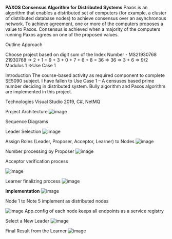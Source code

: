 **PAXOS Consensus Algorithm for Distributed Systems**
Paxos is an algorithm that enables a distributed set of computers (for example, a cluster of distributed database nodes) to achieve consensus over an asynchronous network. 
To achieve agreement, one or more of the computers proposes a value to Paxos. 
Consensus is achieved when a majority of the computers running Paxos agrees on one of the proposed values.

Outline Approach 

Choose project based on digit sum of the Index Number - MS21930768
21930768 -> 2 + 1 + 9 + 3 + 0 + 7 + 6 + 8 = 36 => 36  => 3 + 6 => 9/2  Modulus  1 =>Use Case 1

Introduction
The course-based activity as required component to complete SE5090 subject. I have fallen to Use Case 1 – A censuses based prime number deciding in distributed system.
Bully algorithm and Paxos algorithm are implemented in this project.

Technologies
Visual Studio 2019, C#, NetMQ

Project Architecture
![image](https://github.com/user-attachments/assets/2c06132a-cb9e-4f8f-9bf8-3d73b17e9816)

Sequence Diagrams

Leader Selection
![image](https://github.com/user-attachments/assets/da308fd1-3a35-4028-8948-031ff35642e0)

Assign Roles (Leader, Proposer, Acceptor, Learner) to Nodes
![image](https://github.com/user-attachments/assets/4eee326e-4d47-4b7e-8cfb-db8961ac37d9)

Number processing by Proposer 
![image](https://github.com/user-attachments/assets/e362d040-33e7-4521-b520-b1418f5151d4)

Acceptor verification process

![image](https://github.com/user-attachments/assets/251b4622-0c76-4984-a4c9-fe10c38303f8)

Learner finalizing process
![image](https://github.com/user-attachments/assets/01c51362-85a7-43ac-8a83-2d0164a75fc1)


**Implementation**
![image](https://github.com/user-attachments/assets/21068909-53aa-47e3-a77a-9817d2fc5cdc)

Node 1 to Note 5 implement as distributed nodes

![image](https://github.com/user-attachments/assets/2df17382-2a73-4484-86b9-0aef3351662c)
App.config of each node keeps all endpoints as a service registry

Select a New Leader
![image](https://github.com/user-attachments/assets/05aafd5b-da24-4d34-83a7-f08f2e6225b3)

Final Result from the Learner
![image](https://github.com/user-attachments/assets/257a2136-0fc1-42f1-86d0-193a1a9e70b6)



